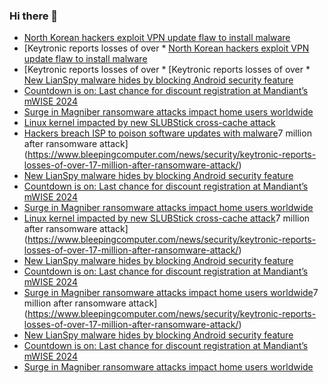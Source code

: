 ### Hi there 👋

<!--START_SECTION:feed-->
* [North Korean hackers exploit VPN update flaw to install malware](https://www.bleepingcomputer.com/news/security/north-korean-hackers-exploit-vpn-update-flaw-to-install-malware/)
* [Keytronic reports losses of over * [North Korean hackers exploit VPN update flaw to install malware](https://www.bleepingcomputer.com/news/security/north-korean-hackers-exploit-vpn-update-flaw-to-install-malware/)
* [Keytronic reports losses of over * [Keytronic reports losses of over * [New LianSpy malware hides by blocking Android security feature](https://www.bleepingcomputer.com/news/security/new-lianspy-malware-hides-by-blocking-android-security-feature/)
* [Countdown is on: Last chance for discount registration at Mandiant’s mWISE 2024](https://www.bleepingcomputer.com/news/security/countdown-is-on-last-chance-for-discount-registration-at-mandiants-mwise-2024/)
* [Surge in Magniber ransomware attacks impact home users worldwide](https://www.bleepingcomputer.com/news/security/surge-in-magniber-ransomware-attacks-impact-home-users-worldwide/)
* [Linux kernel impacted by new SLUBStick cross-cache attack](https://www.bleepingcomputer.com/news/security/linux-kernel-impacted-by-new-slubstick-cross-cache-attack/)
* [Hackers breach ISP to poison software updates with malware](https://www.bleepingcomputer.com/news/security/hackers-breach-isp-to-poison-software-updates-with-malware/)7 million after ransomware attack](https://www.bleepingcomputer.com/news/security/keytronic-reports-losses-of-over-17-million-after-ransomware-attack/)
* [New LianSpy malware hides by blocking Android security feature](https://www.bleepingcomputer.com/news/security/new-lianspy-malware-hides-by-blocking-android-security-feature/)
* [Countdown is on: Last chance for discount registration at Mandiant’s mWISE 2024](https://www.bleepingcomputer.com/news/security/countdown-is-on-last-chance-for-discount-registration-at-mandiants-mwise-2024/)
* [Surge in Magniber ransomware attacks impact home users worldwide](https://www.bleepingcomputer.com/news/security/surge-in-magniber-ransomware-attacks-impact-home-users-worldwide/)
* [Linux kernel impacted by new SLUBStick cross-cache attack](https://www.bleepingcomputer.com/news/security/linux-kernel-impacted-by-new-slubstick-cross-cache-attack/)7 million after ransomware attack](https://www.bleepingcomputer.com/news/security/keytronic-reports-losses-of-over-17-million-after-ransomware-attack/)
* [New LianSpy malware hides by blocking Android security feature](https://www.bleepingcomputer.com/news/security/new-lianspy-malware-hides-by-blocking-android-security-feature/)
* [Countdown is on: Last chance for discount registration at Mandiant’s mWISE 2024](https://www.bleepingcomputer.com/news/security/countdown-is-on-last-chance-for-discount-registration-at-mandiants-mwise-2024/)
* [Surge in Magniber ransomware attacks impact home users worldwide](https://www.bleepingcomputer.com/news/security/surge-in-magniber-ransomware-attacks-impact-home-users-worldwide/)7 million after ransomware attack](https://www.bleepingcomputer.com/news/security/keytronic-reports-losses-of-over-17-million-after-ransomware-attack/)
* [New LianSpy malware hides by blocking Android security feature](https://www.bleepingcomputer.com/news/security/new-lianspy-malware-hides-by-blocking-android-security-feature/)
* [Countdown is on: Last chance for discount registration at Mandiant’s mWISE 2024](https://www.bleepingcomputer.com/news/security/countdown-is-on-last-chance-for-discount-registration-at-mandiants-mwise-2024/)
* [Surge in Magniber ransomware attacks impact home users worldwide](https://www.bleepingcomputer.com/news/security/surge-in-magniber-ransomware-attacks-impact-home-users-worldwide/)
<!--END_SECTION:feed-->

<!--
**frankenk/frankenk** is a ✨ _special_ ✨ repository because its `README.md` (this file) appears on your GitHub profile.

Here are some ideas to get you started:

- 🔭 I’m currently working on ...
- 🌱 I’m currently learning ...
- 👯 I’m looking to collaborate on ...
- 🤔 I’m looking for help with ...
- 💬 Ask me about ...
- 📫 How to reach me: ...
- 😄 Pronouns: ...
- ⚡ Fun fact: ...
-->



